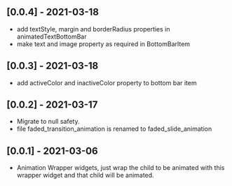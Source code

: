 ## [0.0.4] - 2021-03-18

* add textStyle, margin and borderRadius properties in animatedTextBottomBar
* make text and image property as required in BottomBarItem

## [0.0.3] - 2021-03-18

* add activeColor and inactiveColor property to bottom bar item

## [0.0.2] - 2021-03-17

* Migrate to null safety.
* file faded_transition_animation is renamed to faded_slide_animation

## [0.0.1] - 2021-03-06

* Animation Wrapper widgets, just wrap the child to be animated with this wrapper widget and that child will be animated.